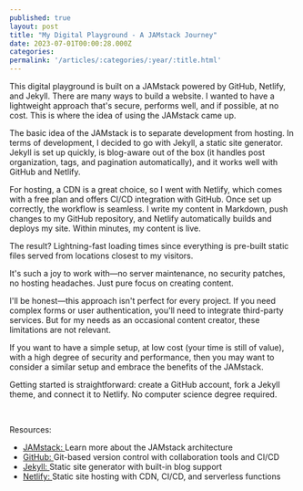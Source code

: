 ```yaml
---
published: true
layout: post
title: "My Digital Playground - A JAMstack Journey"
date: 2023-07-01T00:00:28.000Z
categories:
permalink: '/articles/:categories/:year/:title.html'
---
```

This digital playground is built on a JAMstack powered by GitHub, Netlify, and Jekyll.
There are many ways to build a website. I wanted to have a lightweight approach that's secure, performs well, and if possible, at no cost. This is where the idea of using the JAMstack came up.

<!--End of Excerpt-->

The basic idea of the JAMstack is to separate development from hosting. In terms of development, I decided to go with Jekyll, a static site generator. Jekyll is set up quickly, is blog-aware out of the box (it handles post organization, tags, and pagination automatically), and it works well with GitHub and Netlify.

For hosting, a CDN is a great choice, so I went with Netlify, which comes with a free plan and offers CI/CD integration with GitHub.
Once set up correctly, the workflow is seamless. I write my content in Markdown, push changes to my GitHub repository, and Netlify automatically builds and deploys my site. Within minutes, my content is live.

The result? Lightning-fast loading times since everything is pre-built static files served from locations closest to my visitors.

It's such a joy to work with—no server maintenance, no security patches, no hosting headaches. Just pure focus on creating content.

I'll be honest—this approach isn't perfect for every project. If you need complex forms or user authentication, you'll need to integrate third-party services. But for my needs as an occasional content creator, these limitations are not relevant.

If you want to have a simple setup, at low cost (your time is still of value), with a high degree of security and performance, then you may want to consider a similar setup and embrace the benefits of the JAMstack.

Getting started is straightforward: create a GitHub account, fork a Jekyll theme, and connect it to Netlify.
No computer science degree required.

&nbsp;
&nbsp;

Resources:

- [JAMstack: ](https://jamstack.org) Learn more about the JAMstack architecture
- [GitHub: ](https://github.com) Git-based version control with collaboration tools and CI/CD
- [Jekyll: ](https://jekyllrb.com) Static site generator with built-in blog support
- [Netlify: ](https://netlify.com) Static site hosting with CDN, CI/CD, and serverless functions
